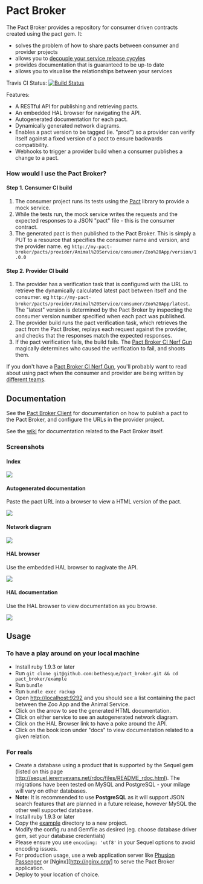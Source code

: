 # Pact Broker

The Pact Broker provides a repository for consumer driven contracts created using the pact gem. It: 

* solves the problem of how to share pacts between consumer and provider projects
* allows you to [decouple your service release cycyles][decouple]
* provides documentation that is guaranteed to be up-to date
* allows you to visualise the relationships between your services

Travis CI Status: [![Build Status](https://travis-ci.org/bethesque/pact_broker.svg?branch=master)](https://travis-ci.org/bethesque/pact_broker)

Features:

* A RESTful API for publishing and retrieving pacts.
* An embedded HAL browser for navigating the API.
* Autogenerated documentation for each pact.
* Dynamically generated network diagrams.
* Enables a pact version to be tagged (ie. "prod") so a provider can verify itself against a fixed version of a pact to ensure backwards compatibility.
* Webhooks to trigger a provider build when a consumer publishes a change to a pact.

### How would I use the Pact Broker?

#### Step 1. Consumer CI build
1. The consumer project runs its tests using the [Pact][pact] library to provide a mock service.
2. While the tests run, the mock service writes the requests and the expected responses to a JSON "pact" file - this is the consumer contract.
3. The generated pact is then published to the Pact Broker. This is simply a PUT to a resource that specifies the consumer name and version, and the provider name. eg `http://my-pact-broker/pacts/provider/Animal%20Service/consumer/Zoo%20App/version/1.0.0`

#### Step 2. Provider CI build
1. The provider has a verification task that is configured with the URL to retrieve the dynamically calculated latest pact between itself and the consumer. eg `http://my-pact-broker/pacts/provider/Animal%20Service/consumer/Zoo%20App/latest`. The "latest" version is determined by the Pact Broker by inspecting the consumer version number specified when each pact was published.
2. The provider build runs the pact verification task, which retrieves the pact from the Pact Broker, replays each request against the provider, and checks that the responses match the expected responses.
3. If the pact verification fails, the build fails. The [Pact Broker CI Nerf Gun][nerf] magically determines who caused the verification to fail, and shoots them.

If you don't have a [Pact Broker CI Nerf Gun][nerf], you'll probably want to read about using pact when the consumer and provider are being written by [different teams][different-teams].

## Documentation

See the [Pact Broker Client](https://github.com/bethesque/pact_broker-client) for documentation on how to publish a pact to the Pact Broker, and configure the URLs in the provider project.

See the [wiki](https://github.com/bethesque/pact_broker/wiki) for documentation related to the Pact Broker itself.

### Screenshots

#### Index
<img src="https://raw.githubusercontent.com/wiki/bethesque/pact_broker/images/index.png"/>

#### Autogenerated documentation

Paste the pact URL into a browser to view a HTML version of the pact.

<img src="https://raw.githubusercontent.com/wiki/bethesque/pact_broker/images/autogenerated_documentation.png"/>

#### Network diagram
<img src="https://raw.githubusercontent.com/wiki/bethesque/pact_broker/images/network_diagram.png"/>

#### HAL browser

Use the embedded HAL browser to nagivate the API.

<img src="https://raw.githubusercontent.com/wiki/bethesque/pact_broker/images/hal_browser.png"/>

#### HAL documentation

Use the HAL browser to view documentation as you browse.

<img src="https://raw.githubusercontent.com/wiki/bethesque/pact_broker/images/hal_documentation.png"/>


## Usage

### To have a play around on your local machine

* Install ruby 1.9.3 or later
* Run `git clone git@github.com:bethesque/pact_broker.git && cd pact_broker/example`
* Run `bundle`
* Run `bundle exec rackup`
* Open [http://localhost:9292](http://localhost:9292) and you should see a list containing the pact between the Zoo App and the Animal Service.
* Click on the arrow to see the generated HTML documentation.
* Click on either service to see an autogenerated network diagram.
* Click on the HAL Browser link to have a poke around the API.
* Click on the book icon under "docs" to view documentation related to a given relation.

### For reals

* Create a database using a product that is supported by the Sequel gem (listed on this page http://sequel.jeremyevans.net/rdoc/files/README_rdoc.html). The migrations have been tested on MySQL and PostgreSQL - your milage will vary on other databases.
* __Note:__ It is recommended to use __PostgreSQL__ as it will support JSON search features that are planned in a future release, however MySQL the other well supported database.
* Install ruby 1.9.3 or later
* Copy the [example](/example) directory to a new project.
* Modify the config.ru and Gemfile as desired (eg. choose database driver gem, set your database credentials)
* Please ensure you use `encoding: 'utf8'` in your Sequel options to avoid encoding issues.
* For production usage, use a web application server like [Phusion Passenger](https://www.phusionpassenger.com) or [Nginx][http://nginx.org/] to serve the Pact Broker application.
* Deploy to your location of choice.

[decouple]: http://techblog.realestate.com.au/enter-the-pact-matrix-or-how-to-decouple-the-release-cycles-of-your-microservices/
[pact]: https://github.com/realestate-com-au/pact
[nerf]: https://github.com/bethesque/pact_broker/wiki/pact-broker-ci-nerf-gun
[different-teams]: https://github.com/realestate-com-au/pact/wiki/Using-pact-where-the-consumer-team-is-different-from-the-provider-team
